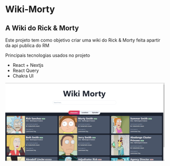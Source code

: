 # Wiki-Morty

## A Wiki do Rick & Morty

Este projeto tem como objetivo criar uma wiki do Rick & Morty feita apartir 
da api publica do RM

Principais tecnologias usados no projeto

+ React + Nextjs
+ React Query
+ Chakra UI

![Imagem Site](/.github/image-site.png?raw=true)

